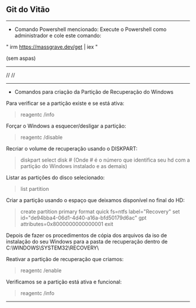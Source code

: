 Git do Vitão
------------

***************************************************************
* Comando Powershell mencionado:
Execute o Powershell como administrador e cole este comando:

" irm https://massgrave.dev/get | iex "

(sem aspas)
***************************************************************

//
//

*****************************************************************
* Comandos para criação da Partição de Recuperação do Windows

Para verificar se a partição existe e se está ativa:
> reagentc /info

Forçar o Windows a esquecer/desligar a partição:
> reagentc /disable

Recriar o volume de recuperação usando o DISKPART:
> diskpart
> select disk #
(Onde # é o número que identifica seu hd com a partição do Windows instalado e as demais)

Listar as partições do disco selecionado:
> list partition

Criar a partição usando o espaço que deixamos disponível no final do HD:
> create partition primary
> format quick fs=ntfs label="Recovery"
> set id="de94bba4-06d1-4d40-a16a-bfd50179d6ac"
> gpt attributes=0x8000000000000001
> exit

Depois de fazer os procedimentos de cópia dos arquivos da iso de instalação do seu Windows para a pasta de recuperação dentro de C:\WINDOWS\SYSTEM32\RECOVERY\

Reativar a partição de recuperação que criamos:
> reagentc /enable

Verificamos se a partição está ativa e funcional:
> reagentc /info

***************************************************************
